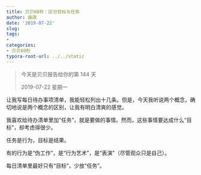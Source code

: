 ```yaml
---
title: 贝贝60秒：区分目标与任务
author: 曲政
date: '2019-07-22'
slug: 
tags:
- 
categories:
- 贝贝60秒
typora-root-url: ../../static
---
```


>   今天是贝贝报告给你的第 144 天
>
>   2019-07-22 星期一

让我写每日待办事项清单，我能轻松列出十几条。但是，今天我听说两个概念，确切地说是两个概念的区别，让我有明白清爽的感觉。

我喜欢给待办清单里加“任务”，就是要做的事情。然而，这些事情要达成什么“目标”，却考虑得很少。

任务是行为，目标是结果。

有的行为是“伪工作”，是“行为艺术”，是“表演”（尽管观众只是自己）。

每日清单里最好只有“目标”，少放“任务”。